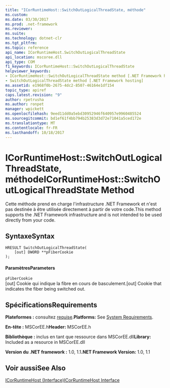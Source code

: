 ```yaml
---
title: "ICorRuntimeHost::SwitchOutLogicalThreadState, méthode"
ms.custom: 
ms.date: 03/30/2017
ms.prod: .net-framework
ms.reviewer: 
ms.suite: 
ms.technology: dotnet-clr
ms.tgt_pltfrm: 
ms.topic: reference
api_name: ICorRuntimeHost.SwitchOutLogicalThreadState
api_location: mscoree.dll
api_type: COM
f1_keywords: ICorRuntimeHost::SwitchOutLogicalThreadState
helpviewer_keywords:
- ICorRuntimeHost::SwitchOutLogicalThreadState method [.NET Framework hosting]
- SwitchOutLogicalThreadState method [.NET Framework hosting]
ms.assetid: e1968f0b-2675-4dc2-8507-46164e1df154
topic_type: apiref
caps.latest.revision: "9"
author: rpetrusha
ms.author: ronpet
manager: wpickett
ms.openlocfilehash: 9eed11dd0a5ebd30952946f640957e9960485524
ms.sourcegitcommit: bd1ef61f4bb794b25383d3d72e71041a5ced172e
ms.translationtype: MT
ms.contentlocale: fr-FR
ms.lasthandoff: 10/18/2017
---
```

# <a name="icorruntimehostswitchoutlogicalthreadstate-method"></a><span data-ttu-id="662cc-102">ICorRuntimeHost::SwitchOutLogicalThreadState, méthode</span><span class="sxs-lookup"><span data-stu-id="662cc-102">ICorRuntimeHost::SwitchOutLogicalThreadState Method</span></span>
<span data-ttu-id="662cc-103">Cette m&#233;thode prend en charge l'infrastructure .NET Framework et n'est pas destin&#233;e &#224; &#234;tre utilis&#233;e directement &#224; partir de votre code.</span><span class="sxs-lookup"><span data-stu-id="662cc-103">This method supports the .NET Framework infrastructure and is not intended to be used directly from your code.</span></span>  
  
## <a name="syntax"></a><span data-ttu-id="662cc-104">Syntaxe</span><span class="sxs-lookup"><span data-stu-id="662cc-104">Syntax</span></span>  
  
```  
HRESULT SwitchOutLogicalThreadState(  
    [out] DWORD **pFiberCookie  
);  
```  
  
#### <a name="parameters"></a><span data-ttu-id="662cc-105">Paramètres</span><span class="sxs-lookup"><span data-stu-id="662cc-105">Parameters</span></span>  
 `pFiberCookie`  
 <span data-ttu-id="662cc-106">[out] Cookie qui indique la fibre en cours de basculement.</span><span class="sxs-lookup"><span data-stu-id="662cc-106">[out] Cookie that indicates the fiber being switched out.</span></span>  
  
## <a name="requirements"></a><span data-ttu-id="662cc-107">Spécifications</span><span class="sxs-lookup"><span data-stu-id="662cc-107">Requirements</span></span>  
 <span data-ttu-id="662cc-108">**Plateformes :** consultez [requise](../../../../docs/framework/get-started/system-requirements.md).</span><span class="sxs-lookup"><span data-stu-id="662cc-108">**Platforms:** See [System Requirements](../../../../docs/framework/get-started/system-requirements.md).</span></span>  
  
 <span data-ttu-id="662cc-109">**En-tête :** MSCorEE.h</span><span class="sxs-lookup"><span data-stu-id="662cc-109">**Header:** MSCorEE.h</span></span>  
  
 <span data-ttu-id="662cc-110">**Bibliothèque :** inclus en tant que ressource dans MSCorEE.dll</span><span class="sxs-lookup"><span data-stu-id="662cc-110">**Library:** Included as a resource in MSCorEE.dll</span></span>  
  
 <span data-ttu-id="662cc-111">**Version du .NET framework :** 1.0, 1.1</span><span class="sxs-lookup"><span data-stu-id="662cc-111">**.NET Framework Version:** 1.0, 1.1</span></span>  
  
## <a name="see-also"></a><span data-ttu-id="662cc-112">Voir aussi</span><span class="sxs-lookup"><span data-stu-id="662cc-112">See Also</span></span>  
 [<span data-ttu-id="662cc-113">ICorRuntimeHost (Interface)</span><span class="sxs-lookup"><span data-stu-id="662cc-113">ICorRuntimeHost Interface</span></span>](../../../../docs/framework/unmanaged-api/hosting/icorruntimehost-interface.md)
